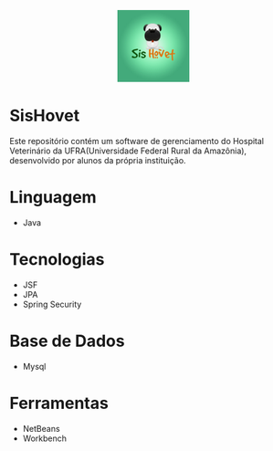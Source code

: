 <p align="center">
  <img src="https://github.com/deividoliver/sishovet/blob/master/src/main/webapp/resources/poseidon-layout/images/login/logo-hovet.jpg" alt="SisHovet Logo" style="max-width:25%;">
</p>

# SisHovet
Este repositório contém um software de gerenciamento do Hospital Veterinário da UFRA(Universidade Federal Rural da Amazônia), desenvolvido por alunos da própria instituição.

# Linguagem
- Java

# Tecnologias
- JSF
- JPA
- Spring Security

# Base de Dados
- Mysql

# Ferramentas
- NetBeans
- Workbench

